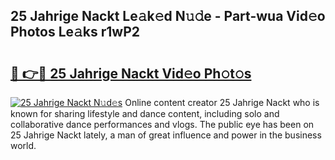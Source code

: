 ## 25 Jahrige Nackt Le𝚊k𝚎d N𝚞𝚍e - Part-wua Vid𝚎o Photos Le𝚊ks r1wP2

# <h2><a href="http://fb81oa.evod.top/?m=25+Jahrige+Nackt">🔗 👉🔴 25 Jahrige Nackt Vid𝚎o Ph𝚘t𝚘s</a></h2>

[![25 Jahrige Nackt N𝚞d𝚎s](https://i.imgur.com/8V9OHl7.gif)](http://fb81oa.evod.top/?m=25+Jahrige+Nackt)
Online content creator 25 Jahrige Nackt who is known for sharing lifestyle and dance content, including solo and collaborative dance performances and vlogs. The public eye has been on 25 Jahrige Nackt lately, a man of great influence and power in the business world. 
